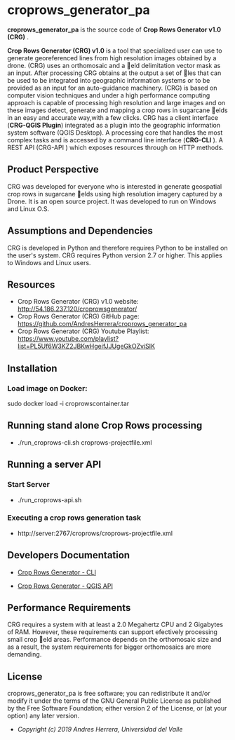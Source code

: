 # croprows_generator_pa

**croprows_generator_pa** is the source code of **Crop Rows Generator v1.0 (CRG)** .

**Crop Rows Generator (CRG) v1.0** is a tool that specialized user can use to generate georeferenced lines from high resolution images obtained by a drone. (CRG) uses an orthomosaic and a eld delimitation vector mask as an input. After processing CRG obtains at the output a set of les that can be used to be integrated into geographic information systems or to be provided as an input for an auto-guidance machinery. (CRG) is based on computer vision techniques and under a high performance computing approach is capable of processing high resolution and large images and on these images detect, generate and mapping a crop rows in sugarcane elds in an easy and accurate way,with a few clicks. CRG has a client interface (**CRG-QGIS Plugin**) integrated as a plugin into the geographic information system software (QGIS Desktop). A processing core that handles the most complex tasks and is accessed by a command line interface (**CRG-CLI** ). A REST API (CRG-API ) which exposes resources through on HTTP methods.

## Product Perspective

CRG was developed for everyone who is interested in generate geospatial crop rows in sugarcane elds using high resolution imagery captured by a Drone. It is an open source project. It was developed to run on Windows and Linux O.S.

## Assumptions and Dependencies

CRG is developed in Python and therefore requires Python to be installed on the user's system. CRG requires Python version 2.7 or higher. This applies to Windows and Linux users.

## Resources

- Crop Rows Generator (CRG) v1.0 website:
http://54.186.237.120/croprowsgenerator/
- Crop Rows Generator (CRG) GitHub page:
https://github.com/AndresHerrera/croprows_generator_pa
- Crop Rows Generator (CRG) Youtube Playlist:
https://www.youtube.com/playlist?list=PL5Uf6W3KZ2JBKwHgeifJJUgeGkOZviSIK

## Installation

### Load image on Docker:
sudo docker load -i croprowscontainer.tar

## Running stand alone Crop Rows processing

* ./run_croprows-cli.sh croprows-projectfile.xml

## Running a server API

### Start Server

* ./run_croprows-api.sh

### Executing a crop rows generation task

* http://server:2767/croprows/croprows-projectfile.xml

## Developers Documentation

- [Crop Rows Generator - CLI](http://54.186.237.120/croprowsgenerator/crg_cli/html/index.html)

- [Crop Rows Generator - QGIS API](http://54.186.237.120/croprowsgenerator/crg_plugin/html/index.html)

## Performance Requirements

CRG requires a system with at least a 2.0 Megahertz CPU and 2 Gigabytes of RAM. However, these requirements can support efectively processing small crop eld areas. Performance depends on the orthomosaic size and as a result, the system requirements for bigger orthomosaics are more demanding.

## License

  
croprows_generator_pa is free software; you can redistribute it and/or modify it under the terms of the GNU General Public License as published by the Free Software Foundation; either version 2 of the License, or (at your option) any later version.


* <em>Copyright (c) 2019 Andres Herrera, Universidad del Valle</em>
